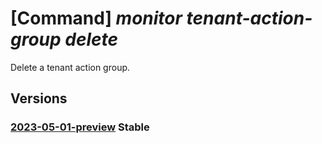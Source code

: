 # [Command] _monitor tenant-action-group delete_

Delete a tenant action group.

## Versions

### [2023-05-01-preview](/Resources/mgmt-plane/L3Byb3ZpZGVycy9taWNyb3NvZnQubWFuYWdlbWVudC9tYW5hZ2VtZW50Z3JvdXBzL3t9L3Byb3ZpZGVycy9taWNyb3NvZnQuaW5zaWdodHMvdGVuYW50YWN0aW9uZ3JvdXBzL3t9/2023-05-01-preview.xml) **Stable**

<!-- mgmt-plane /providers/microsoft.management/managementgroups/{}/providers/microsoft.insights/tenantactiongroups/{} 2023-05-01-preview -->
